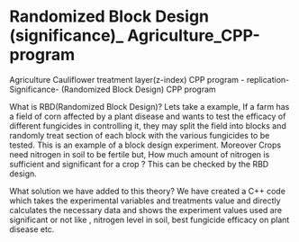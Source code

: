 # Randomized Block Design (significance)_ Agriculture_CPP-program
Agriculture Cauliflower treatment layer(z-index) CPP program - replication- Significance- (Randomized Block Design) CPP program


What is RBD(Randomized Block Design)?
Lets take a example,  If a farm has a field of corn affected by a plant disease and wants to test the efficacy of different fungicides in controlling it, they may split the field into blocks and randomly treat section of each block with the various fungicides to be tested. This is an example of a block design experiment. Moreover Crops need nitrogen in soil to be fertile but, How much amount of nitrogen is sufficient and significant for a crop ? This can be checked by the RBD design. 

What solution we have added to this theory?
We have created a C++ code which takes the experimental variables and treatments value and directly calculates the necessary data and shows the experiment values used are significant or not like , nitrogen level in soil, best fungicide efficacy on plant disease etc.  

